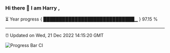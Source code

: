 ### Hi there 👋 I am Harry , 

⏳ Year progress { █████████████████████████████▁ } 97.15 %

---

⏰ Updated on Wed, 21 Dec 2022 14:15:20 GMT

![Progress Bar CI](https://github.com/duykhang68/duykhang68/workflows/Progress%20Bar%20CI/badge.svg)
